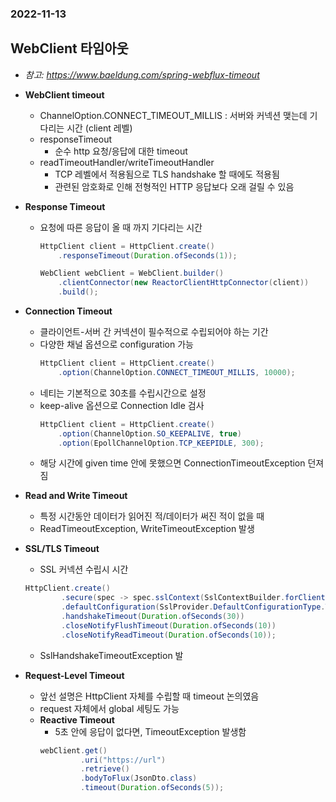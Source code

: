 ### 2022-11-13

## WebClient 타임아웃
- *참고: https://www.baeldung.com/spring-webflux-timeout*
- **WebClient timeout**
  - ChannelOption.CONNECT_TIMEOUT_MILLIS : 서버와 커넥션 맺는데 기다리는 시간 (client 레벨)
  - responseTimeout
    - 순수 http 요청/응답에 대한 timeout
  - readTimeoutHandler/writeTimeoutHandler
    - TCP 레벨에서 적용됨으로 TLS handshake 할 때에도 적용됨
    - 관련된 암호화로 인해 전형적인 HTTP 응답보다 오래 걸릴 수 있음

- **Response Timeout**
  - 요청에 따른 응답이 올 때 까지 기다리는 시간
    ```java
    HttpClient client = HttpClient.create()
        .responseTimeout(Duration.ofSeconds(1));
    
    WebClient webClient = WebClient.builder()
        .clientConnector(new ReactorClientHttpConnector(client))
        .build();
    ```

- **Connection Timeout**
  - 클라이언트-서버 간 커넥션이 필수적으로 수립되어야 하는 기간
  - 다양한 채널 옵션으로 configuration 가능
    ```java
    HttpClient client = HttpClient.create()
        .option(ChannelOption.CONNECT_TIMEOUT_MILLIS, 10000);
    ```
  - 네티는 기본적으로 30초를 수립시간으로 설정
  - keep-alive 옵션으로 Connection Idle 검사
    ```java
    HttpClient client = HttpClient.create()
        .option(ChannelOption.SO_KEEPALIVE, true)
        .option(EpollChannelOption.TCP_KEEPIDLE, 300);
    ```
  - 해당 시간에 given time 안에 못했으면 ConnectionTimeoutException 던져짐
    
- **Read and Write Timeout**
  - 특정 시간동안 데이터가 읽어진 적/데이터가 써진 적이 없을 때
  - ReadTimeoutException, WriteTimeoutException 발생

- **SSL/TLS Timeout**
  - SSL 커넥션 수립시 시간
  ```java
  HttpClient.create()
          .secure(spec -> spec.sslContext(SslContextBuilder.forClient()))
          .defaultConfiguration(SslProvider.DefaultConfigurationType.TCP)
          .handshakeTimeout(Duration.ofSeconds(30))
          .closeNotifyFlushTimeout(Duration.ofSeconds(10))
          .closeNotifyReadTimeout(Duration.ofSeconds(10));
  ```
  - SslHandshakeTimeoutException 발

- **Request-Level Timeout**
  - 앞선 설명은 HttpClient 자체를 수립할 때 timeout 논의였음
  - request 자체에서 global 세팅도 가능
  - **Reactive Timeout**
    - 5초 안에 응답이 없다면, TimeoutException 발생함
    ```java
    webClient.get()
             .uri("https://url")
             .retrieve()
             .bodyToFlux(JsonDto.class)
             .timeout(Duration.ofSeconds(5));
    ```
